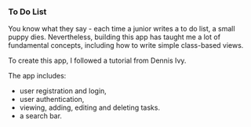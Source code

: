 ### To Do List 

You know what they say - each time a junior writes a to do list, a small puppy dies.
Nevertheless, building this app has taught me a lot of fundamental concepts, including how to write simple class-based views.

To create this app, I followed a tutorial from Dennis Ivy.

The app includes:
- user registration and login,
- user authentication,
- viewing, adding, editing and deleting tasks.
- a search bar.

